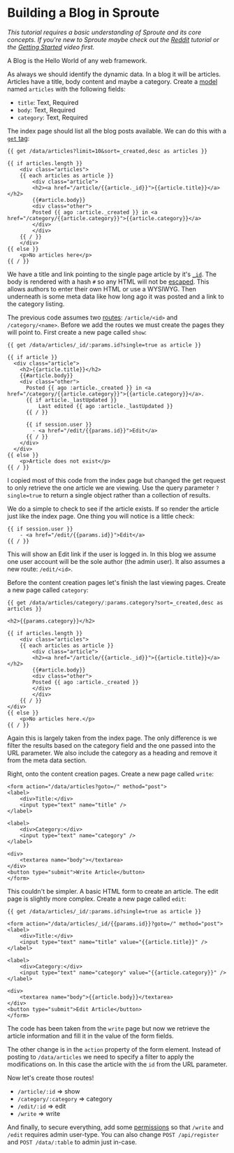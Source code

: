 # Building a Blog in Sproute

*This tutorial requires a basic understanding of Sproute and its core concepts. If you're new to Sproute maybe check out the [Reddit](/docs/reddit) tutorial or the [Getting Started](/getting-started) video first.*

A Blog is the Hello World of any web framework.

As always we should identify the dynamic data. In a blog it will be articles. Articles have a title, body content and maybe a category. Create a [model](/docs/models) named `articles` with the following fields:

- `title`: Text, Required
- `body`: Text, Required
- `category`: Text, Required

The index page should list all the blog posts available. We can do this with a [`get` tag](/docs/pages#get-url-role-as-variable):

~~~
{{ get /data/articles?limit=10&sort=_created,desc as articles }}

{{ if articles.length }}
	<div class="articles">
	{{ each articles as article }}
		<div class="article">
		<h2><a href="/article/{{article._id}}">{{article.title}}</a></h2>
		{{#article.body}}
		<div class="other">
		Posted {{ ago :article._created }} in <a href="/category/{{article.category}}">{{article.category}}</a>
		</div>
		</div>
	{{ / }}
	</div>
{{ else }}
	<p>No articles here</p>
{{ / }}
~~~

We have a title and link pointing to the single page article by it's [`_id`](/docs/rest#built-in-fields). The body is rendered with a hash `#` so any HTML will not be [escaped](/docs/pages#variable). This allows authors to enter their own HTML or use a WYSIWYG. Then underneath is some meta data like how long ago it was posted and a link to the category listing.

The previous code assumes two [routes](/docs/routes): `/article/<id>` and `/category/<name>`. Before we add the routes we must create the pages they will point to. First create a new page called `show`:

~~~
{{ get /data/articles/_id/:params.id?single=true as article }}

{{ if article }}
  <div class="article">
    <h2>{{article.title}}</h2>
    {{#article.body}}
    <div class="other">
      Posted {{ ago :article._created }} in <a href="/category/{{article.category}}">{{article.category}}</a>. 
      {{ if article._lastUpdated }}
          Last edited {{ ago :article._lastUpdated }}
      {{ / }}
      
      {{ if session.user }}
        - <a href="/edit/{{params.id}}">Edit</a>
      {{ / }}
    </div>
  </div>
{{ else }}
	<p>Article does not exist</p>
{{ / }}
~~~

I copied most of this code from the index page but changed the get request to only retrieve the one article we are viewing. Use the query parameter `?single=true` to return a single object rather than a collection of results.

We do a simple to check to see if the article exists. If so render the article just like the index page. One thing you will notice is a little check:

~~~
{{ if session.user }}
    - <a href="/edit/{{params.id}}">Edit</a>
{{ / }}
~~~

This will show an Edit link if the user is logged in. In this blog we assume one user account will be the sole author (the admin user). It also assumes a new route: `/edit/<id>`.

Before the content creation pages let's finish the last viewing pages. Create a new page called `category`:

~~~
{{ get /data/articles/category/:params.category?sort=_created,desc as articles }}

<h2>{{params.category}}</h2>

{{ if articles.length }}
	<div class="articles">
	{{ each articles as article }}
		<div class="article">
		<h2><a href="/article/{{article._id}}">{{article.title}}</a></h2>
		{{#article.body}}
		<div class="other">
		Posted {{ ago :article._created }}
		</div>
		</div>
	{{ / }}
</div>
{{ else }}
	<p>No articles here.</p>
{{ / }}
~~~

Again this is largely taken from the index page. The only difference is we filter the results based on the category field and the one passed into the URL parameter. We also include the category as a heading and remove it from the meta data section.

Right, onto the content creation pages. Create a new page called `write`:

~~~
<form action="/data/articles?goto=/" method="post">
<label>
	<div>Title:</div>
    <input type="text" name="title" />
</label>

<label>
	<div>Category:</div>
    <input type="text" name="category" />
</label>

<div>
	<textarea name="body"></textarea>
</div>
<button type="submit">Write Article</button>
</form>
~~~

This couldn't be simpler. A basic HTML form to create an article. The edit page is slightly more complex. Create a new page called `edit`:

~~~
{{ get /data/articles/_id/:params.id?single=true as article }}

<form action="/data/articles/_id/{{params.id}}?goto=/" method="post">
<label>
	<div>Title:</div>
    <input type="text" name="title" value="{{article.title}}" />
</label>

<label>
	<div>Category:</div>
    <input type="text" name="category" value="{{article.category}}" />
</label>

<div>
	<textarea name="body">{{article.body}}</textarea>
</div>
<button type="submit">Edit Article</button>
</form>
~~~

The code has been taken from the `write` page but now we retrieve the article information and fill it in the value of the form fields.

The other change is in the `action` property of the form element. Instead of posting to `/data/articles` we need to specify a filter to apply the modifications on. In this case the article with the `id` from the URL parameter.

Now let's create those routes!

- `/article/:id` => show
- `/category/:category` => category
- `/edit/:id` => edit
- `/write` => write

And finally, to secure everything, add some [permissions](/docs/permissions) so that `/write` and `/edit` requires admin user-type. You can also change `POST /api/register` and `POST /data/:table` to admin just in-case.
